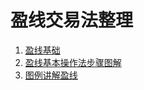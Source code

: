 # 盈线交易法整理

1. [盈线基础](./01-盈线基础.md)
2. [盈线基本操作法步骤图解](./02-盈线基本操作法步骤图解.md)
3. [图例讲解盈线](./03-图例讲解盈线.md)
